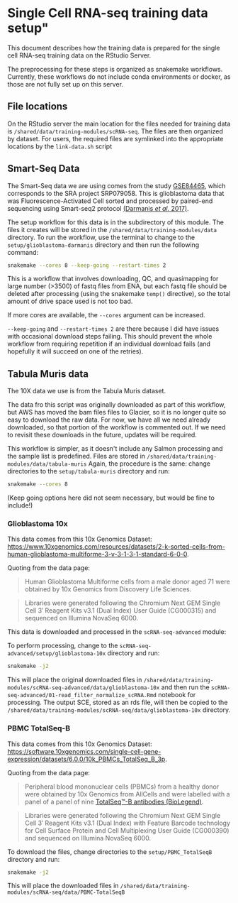 # Single Cell RNA-seq training data setup"

This document describes how the training data is prepared for the single cell RNA-seq training data on the RStudio Server.

The preprocessing for these steps is organized as snakemake workflows.
Currently, these workflows do not include conda environments or docker, as those are not fully set up on this server.

## File locations

On the RStudio server the main location for the files needed for training data is `/shared/data/training-modules/scRNA-seq`.
The files are then organized by dataset.
For users, the required files are symlinked into the appropriate locations by the `link-data.sh` script


## Smart-Seq Data

The Smart-Seq data we are using comes from the study [GSE84465](https://www.ncbi.nlm.nih.gov/geo/query/acc.cgi?acc=GSE84465), which corresponds to the SRA project SRP079058.
This is glioblastoma data that was Fluorescence-Activated Cell sorted and processed by paired-end sequencing using Smart-seq2 protocol
[(Darmanis *et al.* 2017)](https://pubmed.ncbi.nlm.nih.gov/29091775/).

The setup workflow for this data is in the subdirectory of this module.
The files it creates will be stored in the `/shared/data/training-modules/data` directory.
To run the workflow, use the terminal to change to the `setup/glioblastoma-darmanis` directory and then run the following command:

```sh
snakemake --cores 8 --keep-going --restart-times 2
```

This is a workflow that involves downloading, QC, and quasimapping for large number (>3500) of fastq files from ENA, but each fastq file should be deleted after processing (using the snakemake `temp()` directive), so the total amount of drive space used is not too bad.

If more cores are available, the `--cores` argument can be increased.

`--keep-going` and `--restart-times 2` are there because I did have issues with occasional download steps failing.
This should prevent the whole workflow from requiring repetition if an individual download fails (and hopefully it will succeed on one of the retries).

## Tabula Muris data

The 10X data we use is from the Tabula Muris dataset.

The data fro this script was originally downloaded as part of this workflow, but AWS has moved the bam files files to Glacier, so it is no longer quite so easy to download the raw data.
For now, we have all we need already downloaded, so that portion of the workflow is commented out.
If we need to revisit these downloads in the future, updates will be required.

This workflow is simpler, as it doesn't include any Salmon processing and the sample list is predefined.
Files are stored in `/shared/data/training-modules/data/tabula-muris`
Again, the procedure is the same: change directories to the `setup/tabula-muris` directory and run:

```sh
snakemake --cores 8
```

(Keep going options here did not seem necessary, but would be fine to include!)


### Glioblastoma 10x

This data comes from this 10x Genomics Dataset: https://www.10xgenomics.com/resources/datasets/2-k-sorted-cells-from-human-glioblastoma-multiforme-3-v-3-1-3-1-standard-6-0-0.

Quoting from the data page:

> Human Glioblastoma Multiforme cells from a male donor aged 71 were obtained by 10x Genomics from Discovery Life Sciences.

> Libraries were generated following the Chromium Next GEM Single Cell 3ʹ Reagent Kits v3.1 (Dual Index) User Guide (CG000315) and sequenced on Illumina NovaSeq 6000.

This data is downloaded and processed in the `scRNA-seq-advanced` module:

To perform processing, change to the `scRNA-seq-advanced/setup/glioblastoma-10x` directory and run:

```sh
snakemake -j2
```

This will place the original downloaded files in `/shared/data/training-modules/scRNA-seq-advanced/data/glioblastoma-10x` and then run the `scRNA-seq-advanced/01-read_filter_normalize_scRNA.Rmd` notebook for processing.
The output SCE, stored as an rds file, will then be copied to the `/shared/data/training-modules/scRNA-seq/data/glioblastoma-10x` directory.

### PBMC TotalSeq-B

This data comes from this 10x Genomics Dataset: https://software.10xgenomics.com/single-cell-gene-expression/datasets/6.0.0/10k_PBMCs_TotalSeq_B_3p.

Quoting from the data page:

> Peripheral blood mononuclear cells (PBMCs) from a healthy donor were obtained by 10x Genomics from AllCells and were labelled with a panel of a panel of nine [TotalSeq™-B antibodies (BioLegend)](https://www.biolegend.com/en-us/products/totalseq-b-human-tbnk-cocktail-19043).

> Libraries were generated following the Chromium Next GEM Single Cell 3ʹ Reagent Kits v3.1 (Dual Index) with Feature Barcode technology for Cell Surface Protein and Cell Multiplexing User Guide (CG000390) and sequenced on Illumina NovaSeq 6000.

To download the files, change directories to the `setup/PBMC_TotalSeqB` directory and run:

```sh
snakemake -j2
```

This will place the downloaded files in `/shared/data/training-modules/scRNA-seq/data/PBMC-TotalSeqB`

